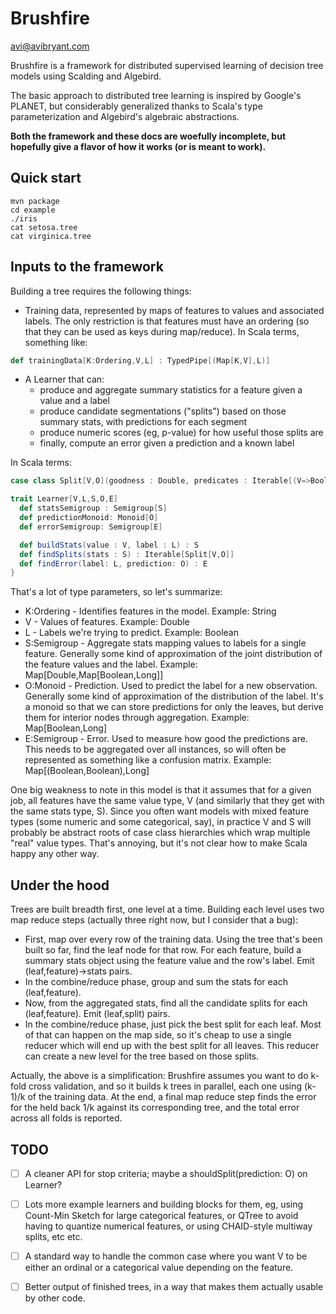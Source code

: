 Brushfire
=========

avi@avibryant.com

Brushfire is a framework for distributed supervised learning of decision tree models using Scalding and Algebird.

The basic approach to distributed tree learning is inspired by Google's PLANET, but considerably generalized thanks to Scala's type parameterization and Algebird's algebraic abstractions.

**Both the framework and these docs are woefully incomplete, but hopefully give a flavor of how it works (or is meant to work).**

## Quick start

````
mvn package
cd example
./iris
cat setosa.tree
cat virginica.tree
````

## Inputs to the framework

Building a tree requires the following things:

- Training data, represented by maps of features to values and associated labels. The only restriction is that features must have an ordering (so that they can be used as keys during map/reduce). In Scala terms, something like:

````scala
def trainingData[K:Ordering,V,L] : TypedPipe[(Map[K,V],L)]
````

- A Learner that can:
  - produce and aggregate summary statistics for a feature given a value and a label
  - produce candidate segmentations ("splits") based on those summary stats, with predictions for each segment
  - produce numeric scores (eg, p-value) for how useful those splits are
  - finally, compute an error given a prediction and a known label

In Scala terms:

````scala
case class Split[V,O](goodness : Double, predicates : Iterable[(V=>Boolean,O)])

trait Learner[V,L,S,O,E]
  def statsSemigroup : Semigroup[S]
  def predictionMonoid: Monoid[O]
  def errorSemigroup: Semigroup[E]

  def buildStats(value : V, label : L) : S
  def findSplits(stats : S) : Iterable[Split[V,O]]
  def findError(label: L, prediction: O) : E
}
````

That's a lot of type parameters, so let's summarize:

- K:Ordering - Identifies features in the model. Example: String
- V - Values of features. Example: Double
- L - Labels we're trying to predict. Example: Boolean
- S:Semigroup - Aggregate stats mapping values to labels for a single feature. Generally some kind of approximation of the joint distribution of the feature values and the label. Example: Map[Double,Map[Boolean,Long]]
- O:Monoid - Prediction. Used to predict the label for a new observation. Generally some kind of approximation of the distribution of the label. It's a monoid so that we can store predictions for only the leaves, but derive them for interior nodes through aggregation. Example: Map[Boolean,Long]
- E:Semigroup - Error. Used to measure how good the predictions are. This needs to be aggregated over all instances, so will often be represented as something like a confusion matrix. Example: Map[(Boolean,Boolean),Long]

One big weakness to note in this model is that it assumes that for a given job, all features have the same value type, V (and similarly that they get with the same stats type, S). Since you often want models with mixed feature types (some numeric and some categorical, say), in practice V and S will probably be abstract roots of case class hierarchies which wrap multiple "real" value types. That's annoying, but it's not clear how to make Scala happy any other way.

## Under the hood

Trees are built breadth first, one level at a time. Building each level uses two map reduce steps (actually three right now, but I consider that a bug):

- First, map over every row of the training data. Using the tree that's been built so far, find the leaf node for that row. For each feature, build a summary stats object using the feature value and the row's label. Emit (leaf,feature)->stats pairs.
- In the combine/reduce phase, group and sum the stats for each (leaf,feature).
- Now, from the aggregated stats, find all the candidate splits for each (leaf,feature). Emit (leaf,split) pairs.
- In the combine/reduce phase, just pick the best split for each leaf. Most of that can happen on the map side, so it's cheap to use a single reducer which will end up with the best split for all leaves. This reducer can create a new level for the tree based on those splits.

Actually, the above is a simplification: Brushfire assumes you want to do k-fold cross validation, and so it builds k trees in parallel, each one using (k-1)/k of the training data. At the end, a final map reduce step finds the error for the held back 1/k against its corresponding tree, and the total error across all folds is reported.

## TODO

- [ ] A cleaner API for stop criteria; maybe a shouldSplit(prediction: O) on Learner?
- [ ] Lots more example learners and building blocks for them, eg, using Count-Min Sketch for large categorical features, or QTree to avoid having to quantize numerical features, or using CHAID-style multiway splits, etc etc.
- [ ] A standard way to handle the common case where you want V to be either an ordinal or a categorical value depending on the feature.
- [ ] Better output of finished trees, in a way that makes them actually usable by other code.

